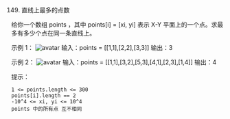 149. 直线上最多的点数

给你一个数组 points ，其中 points[i] = [xi, yi] 表示 X-Y 平面上的一个点。求最多有多少个点在同一条直线上。



示例 1：
![avatar](https://assets.leetcode.com/uploads/2021/02/25/plane1.jpg)
输入：points = [[1,1],[2,2],[3,3]]
输出：3

示例 2：
![avatar](https://assets.leetcode.com/uploads/2021/02/25/plane2.jpg)
输入：points = [[1,1],[3,2],[5,3],[4,1],[2,3],[1,4]]
输出：4



提示：

    1 <= points.length <= 300
    points[i].length == 2
    -10^4 <= xi, yi <= 10^4
    points 中的所有点 互不相同

